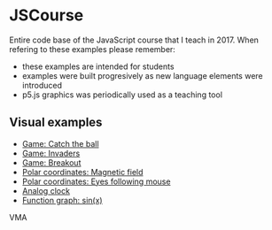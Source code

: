 # JSCourse
Entire code base of the JavaScript course that I teach in 2017. When refering to these examples please remember:

- these examples are intended for students
- examples were built progresively as new language elements were introduced 
- p5.js graphics was periodically used as a teaching tool

Visual examples
---------------

- [Game: Catch the ball](https://mveteanu.github.io/JSCourse/z11%20-%20Game%20-%20Catch%20the%20ball/catchball.html)
- [Game: Invaders](https://mveteanu.github.io/JSCourse/z12%20-%20Game%20-%20Invaders/invaders3.html)
- [Game: Breakout](https://mveteanu.github.io/JSCourse/z13%20-%20Game%20-%20Breakout/breakout4.html)
- [Polar coordinates: Magnetic field](https://mveteanu.github.io/JSCourse/z14%20-%20Polar%20coordinates/p58_magnetic_field_2.html)
- [Polar coordinates: Eyes following mouse](https://mveteanu.github.io/JSCourse/z14%20-%20Polar%20coordinates/p56_eyes_mouse.html)
- [Analog clock](https://mveteanu.github.io/JSCourse/z15%20-%20Analog%20clock/analogclock.html)
- [Function graph: sin(x)](https://mveteanu.github.io/JSCourse/z09%20-%20Function%20graph/fngraph3.html)

VMA
